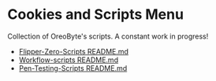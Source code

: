 # Cookies and Scripts Menu

Collection of OreoByte's scripts. A constant work in progress!

- [Flipper-Zero-Scripts README.md](https://github.com/OreoByte/cookies_and_scripts/blob/main/flipper_zero_badusb_scripts/README.md)
- [Workflow-scripts README.md](https://github.com/OreoByte/cookies_and_scripts/blob/main/workflow_scripts/README.md)
- [Pen-Testing-Scripts README.md](https://github.com/OreoByte/cookies_and_scripts/blob/main/pen_testing/README.md)
